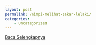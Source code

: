 ```yaml
---
layout: post
permalink: /mimpi-melihat-zakar-lelaki/
categories:
    - Uncategorized
---
```


[Baca Selengkapnya](/07)